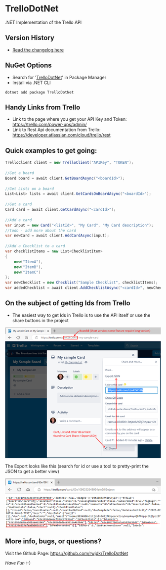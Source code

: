 # TrelloDotNet
.NET Implementation of the Trello API

## Version History
- [Read the changelog here](Changelog.md)

## NuGet Options
- Search for '[TrelloDotNet](https://www.nuget.org/packages/TrelloDotNet)' in Package Manager
- Install via .NET CLI
```shell
dotnet add package TrelloDotNet
```

## Handy Links from Trello
- Link to the page where you get your API Key and Token: https://trello.com/power-ups/admin/
- Link to Rest Api documentation from Trello: https://developer.atlassian.com/cloud/trello/rest

## Quick examples to get going:

```cs
TrelloClient client = new TrelloClient("APIKey", "TOKEN");

//Get a board
Board board = await client.GetBoardAsync("<boardId>");

//Get Lists on a board
List<List> lists = await client.GetCardsOnBoardAsync("<boardId>");

//Get a card
Card card = await client.GetCardAsync("<cardId>");

//Add a card
var input = new Card("<listId>", "My Card", "My Card description");
//todo - add more about the card 
var newCard = await client.AddCardAsync(input);

//Add a Checklist to a card
var checklistItems = new List<ChecklistItem>
{
    new("ItemA"),
    new("ItemB"),
    new("ItemC")
};
var newChecklist = new Checklist("Sample Checklist", checklistItems);
var addedChecklist = await client.AddChecklistAsync("<cardId>", newChecklist);

```

## On the subject of getting Ids from Trello
- The easiest way to get Ids in Trello is to use the API itself or use the share buttons in the project

![Trello Board](Images/trello_board.png)

The Export looks like this (search for id or use a tool to pretty-print the JSON to get a better view)

![JSON Example](Images/json_example.png)

## More info, bugs, or questions?
Visit the Github Page: https://github.com/rwjdk/TrelloDotNet

*Have Fun* :-)
